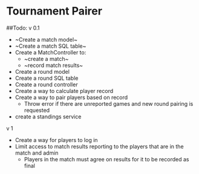 # Tournament Pairer 

##Todo: 
v 0.1
- ~Create a match model~
- ~Create a match SQL table~
- Create a MatchController to:
    - ~create a match~
    - ~record match results~
- Create a round model
- Create a round SQL table
- Create a round controller
- Create a way to calculate player record
- Create a way to pair players based on record
    - Throw error if there are unreported games and new round pairing is requested
- create a standings service

v 1
- Create a way for players to log in
- Limit access to match results reporting to the players that are in the match and admin
    - Players in the match must agree on results for it to be recorded as final